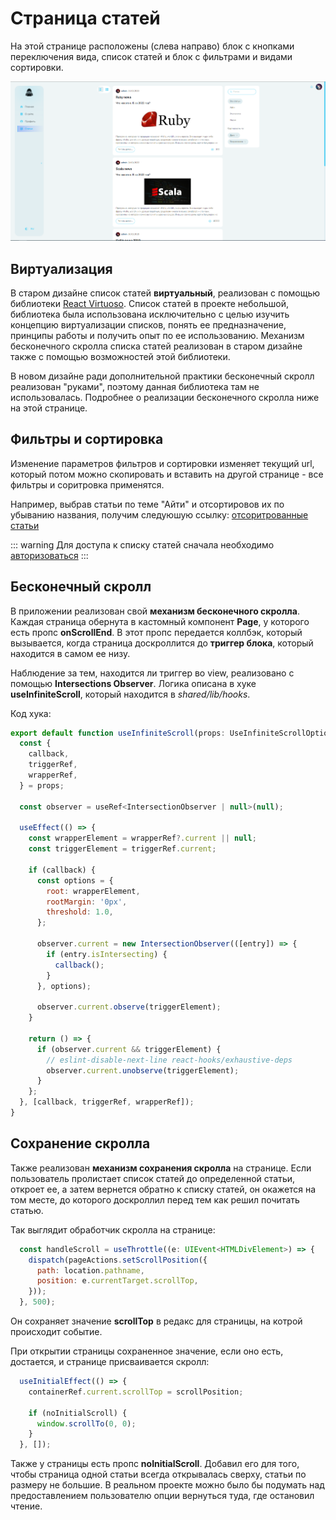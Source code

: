 # Страница статей

На этой странице расположены (слева направо) блок с кнопками переключения вида, список статей и блок с фильтрами и видами сортировки.

![Import articles-page screenshot](../../public/articles-page.png)

## Виртуализация

В старом дизайне список статей **виртуальный**, реализован с помощью библиотеки [React Virtuoso](https://virtuoso.dev/). Список статей в проекте небольшой, библиотека была использована исключительно с целью изучить концепцию виртуализации списков, понять ее предназначение, принципы работы и получить опыт по ее использованию.
Механизм бесконечного скролла списка статей реализован в старом дизайне также с помощью возможностей этой библиотеки.

В новом дизайне ради дополнительной практики бесконечный скролл реализован "руками", поэтому данная библиотека там не использовалась. Подробнее о реализации бесконечного скролла ниже на этой странице.

## Фильтры и сортировка

Изменение параметров фильтров и сортировки изменяет текущий url, который потом можно скопировать и вставить на другой странице - все фильтры и соритровка применятся.

Например, выбрав статьи по теме "Айти" и отсортировов их по убыванию названия, получим следуюшую ссылку: [отсоритрованные статьи](https://frolicking-treacle-5b669c.netlify.app/articles?sort=title&order=desc&search=&type=IT)

::: warning
Для доступа к списку статей сначала необходимо [авторизоваться](/common/auth/)
:::

## Бесконечный скролл
  
В приложении реализован свой **механизм бесконечного скролла**. Каждая страница обернута в кастомный компонент **Page**, у которого есть пропс **onScrollEnd**. В этот пропс передается коллбэк, который вызывается, когда страница доскроллится до **триггер блока**, который находится в самом ее низу. 

Наблюдение за тем, находится ли триггер во view, реализовано с помощью **Intersections Observer**. 
Логика описана в хуке **useInfiniteScroll**, который находится в *shared/lib/hooks*.

Код хука:
``` js
export default function useInfiniteScroll(props: UseInfiniteScrollOptions) {
  const {
    callback,
    triggerRef,
    wrapperRef,
  } = props;

  const observer = useRef<IntersectionObserver | null>(null);

  useEffect(() => {
    const wrapperElement = wrapperRef?.current || null;
    const triggerElement = triggerRef.current;

    if (callback) {
      const options = {
        root: wrapperElement,
        rootMargin: '0px',
        threshold: 1.0,
      };

      observer.current = new IntersectionObserver(([entry]) => {
        if (entry.isIntersecting) {
          callback();
        }
      }, options);

      observer.current.observe(triggerElement);
    }

    return () => {
      if (observer.current && triggerElement) {
        // eslint-disable-next-line react-hooks/exhaustive-deps
        observer.current.unobserve(triggerElement);
      }
    };
  }, [callback, triggerRef, wrapperRef]);
}
```

## Сохранение скролла

Также реализован **механизм сохранения скролла** на странице. Если пользователь пролистает список статей до определенной статьи, откроет ее, а затем вернется обратно к списку статей, он окажется на том месте, до которого доскроллил перед тем как решил почитать статью.

Так выглядит обработчик скролла на странице:
``` js
  const handleScroll = useThrottle((e: UIEvent<HTMLDivElement>) => {
    dispatch(pageActions.setScrollPosition({
      path: location.pathname,
      position: e.currentTarget.scrollTop,
    }));
  }, 500);
```
Он сохраняет значение **scrollTop** в редакс для страницы, на котрой происходит событие. 

При открытии страницы сохраненное значение, если оно есть, достается, и странице присваивается скролл:
``` js
  useInitialEffect(() => {
    containerRef.current.scrollTop = scrollPosition;

    if (noInitialScroll) {
      window.scrollTo(0, 0);
    }
  }, []);
```

Также у страницы есть пропс **noInitialScroll**. Добавил его для того, чтобы страница одной статьи всегда открывалась сверху, статьи по размеру не большие. В реальном проекте можно было бы подумать над предоставлением пользователю опции вернуться туда, где остановил чтение.
